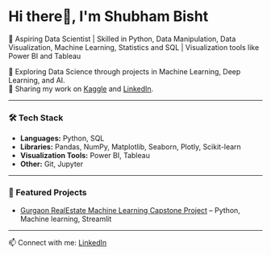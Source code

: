 # Hi there👋,  I'm Shubham Bisht 

🚀 Aspiring Data Scientist | Skilled in Python, Data Manipulation, Data Visualization, Machine Learning, Statistics and SQL | Visualization tools like Power BI and Tableau

🔹 Exploring Data Science through projects in Machine Learning, Deep Learning, and AI.  
🔹 Sharing my work on [Kaggle](https://www.kaggle.com/nihshu) and [LinkedIn](https://www.linkedin.com/in/shubhambisht7/).  

---

### 🛠 Tech Stack
- **Languages:** Python, SQL  
- **Libraries:** Pandas, NumPy, Matplotlib, Seaborn, Plotly, Scikit-learn  
- **Visualization Tools:** Power BI, Tableau  
- **Other:** Git, Jupyter  

---

### 📌 Featured Projects 
- [Gurgaon RealEstate Machine Learning Capstone Project](https://github.com/shubh-nih/Gurgaon-RealEstate-ML-Project) – Python, Machine learning, Streamlit
---

📫 Connect with me: [LinkedIn](https://www.linkedin.com/in/shubhambisht7/) 
